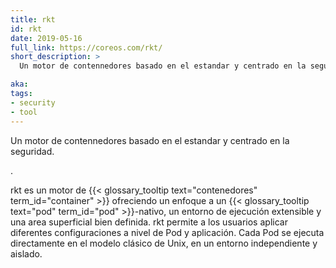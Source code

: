 ```yaml
---
title: rkt
id: rkt
date: 2019-05-16
full_link: https://coreos.com/rkt/
short_description: >
  Un motor de contennedores basado en el estandar y centrado en la seguridad.

aka:
tags:
- security
- tool
---
```

 Un motor de contennedores basado en el estandar y centrado en la seguridad.

<!--more--> .

rkt es un motor de {{< glossary_tooltip text="contenedores" term_id="container" >}} ofreciendo un enfoque a un {{< glossary_tooltip text="pod" term_id="pod" >}}-nativo, un entorno de ejecución extensible y una area superficial bien definida. rkt permite a los usuarios aplicar diferentes configuraciones a nivel de Pod y aplicación. Cada Pod se ejecuta directamente en el modelo clásico de Unix, en un entorno independiente y aislado.

